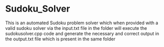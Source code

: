 # Sudoku_Solver
This is an automated Sudoku problem solver which when provided with a valid sudoku solver via the input.txt file in the folder will execute the sudokusolver.cpp code and generate the necessary and correct output in the output.txt file which is present in the same folder
